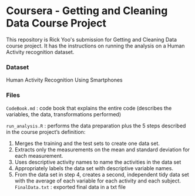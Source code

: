 # Coursera - Getting and Cleaning Data Course Project
This repository is Rick Yoo's submission for Getting and Cleaning Data course project. 
It has the instructions on running the analysis on a Human Activity recognition dataset.

### Dataset
Human Activity Recognition Using Smartphones

### Files
`CodeBook.md` : code book that explains the entire code (describes the variables, the data, transformations performed)

`run_analysis.R` : performs the data preparation plus the 5 steps described in the course project’s definition:
1. Merges the training and the test sets to create one data set.
2. Extracts only the measurements on the mean and standard deviation for each measurement.
3. Uses descriptive activity names to name the activities in the data set
4. Appropriately labels the data set with descriptive variable names.
5. From the data set in step 4, creates a second, independent tidy data set with the average of each variable for each activity and each subject.
`FinalData.txt` : exported final data in a txt file
